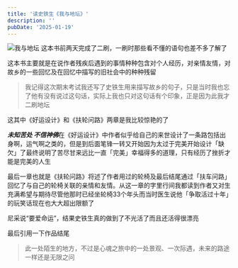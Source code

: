 ```yaml
---
title: '读史铁生《我与地坛》'
description: ''
pubDate: '2025-01-19'
---
```


![我与地坛](https://so1.360tres.com/t01f52037fefd794dfe.jpg "我与地坛")
这本书前两天完成了二刷，一刷时那些看不懂的语句也差不多了解了

这本书主要就是在说作者残疾后遇到的事情种种包含对个人经历，对亲情友情，对故乡的一些回忆及在回忆中描写的旧社会中的种种残留
> 我记得这次期末考试我还写了史铁生用来描写故乡的句子，只是当时我也忘了他有没有说过这句话，实际上我也只对这句话有个印象，正是因为此我才二刷地坛

这其中《好运设计》和《扶轮问路》两章是我比较惊艳的了

***未知苦处 不信神佛***在《好运设计》中作者似乎给自己的来世设计了一条路包括出身啊，运气啊之类的，但是到后面笔锋一转又开始因为太过于完美开始设计「缺欠」了最终说明了苦尽甘来远比一直「完美」幸福得多的道理，只有经历了挫折才能是完美的人生

最后一章也就是《扶轮问路》将述了作者用过的轮椅及最后结尾通过「扶车问路」回忆了与自己的轮椅关联的亲情和友情。从这一章的字里行间我都读到作者又对生充满希望与期待尽管他那时已经坐轮椅33个年头而当时医生说他「争取活过十年」的玩笑话现在也大大超出限额了

尼采说“要爱命运”，结果史铁生真的做到了不光活了而且还活得很漂亮

最后引用一下作品结尾

> 此一处陌生的地方，不过是心魂之旅中的一处景观、一次际遇，未来的路途一样还是无限之问
